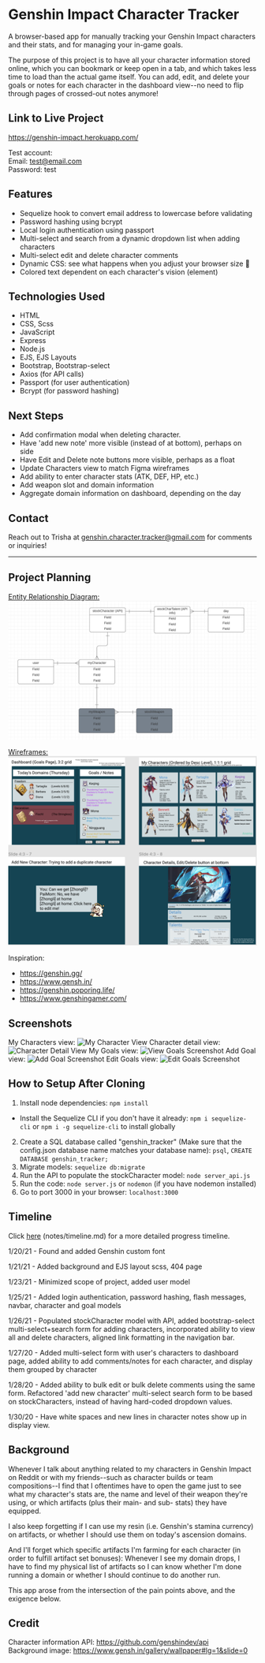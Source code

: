 # Genshin Impact Character Tracker
A browser-based app for manually tracking your Genshin Impact characters and their stats, and for managing your in-game goals.

The purpose of this project is to have all your character information stored online, which you can bookmark or keep open in a tab, and which takes less time to load than the actual game itself. You can add, edit, and delete your goals or notes for each character in the dashboard view--no need to flip through pages of crossed-out notes anymore!

## Link to Live Project
https://genshin-impact.herokuapp.com/

Test account:  
Email: test@email.com  
Password: test

## Features
- Sequelize hook to convert email address to lowercase before validating 
- Password hashing using bcrypt
- Local login authentication using passport
- Multi-select and search from a dynamic dropdown list when adding characters
- Multi-select edit and delete character comments
- Dynamic CSS: see what happens when you adjust your browser size 👀
- Colored text dependent on each character's vision (element)

## Technologies Used
- HTML
- CSS, Scss
- JavaScript
- Express
- Node.js
- EJS, EJS Layouts 
- Bootstrap, Bootstrap-select
- Axios (for API calls)
- Passport (for user authentication)
- Bcrypt (for password hashing)

## Next Steps
- Add confirmation modal when deleting character.
- Have 'add new note' more visible (instead of at bottom), perhaps on side
- Have Edit and Delete note buttons more visible, perhaps as a float
- Update Characters view  to match Figma wireframes
- Add ability to enter character stats (ATK, DEF, HP, etc.)  
- Add weapon slot and domain information 
- Aggregate domain information on dashboard, depending on the day 

## Contact 
Reach out to Trisha at genshin.character.tracker@gmail.com for comments or inquiries!

--- 

## Project Planning
[Entity Relationship Diagram:](https://lucid.app/lucidchart/invitations/accept/18a984d6-26ce-4ce0-a51e-ee6e22bc8714)
![Lucidchart ERD Screenshot](public/img/screenshots/ERD.png)

[Wireframes:](https://www.figma.com/file/YYpdBfzQkJaAiz9c5pFhUF/Genshin-Character-Tracker-Wireframes?node-id=0%3A1)
![Figma Wireframes Screenshot](public/img/screenshots/Wireframes.png)

Inspiration: 
- https://genshin.gg/
- https://www.gensh.in/
- https://genshin.poporing.life/
- https://www.genshingamer.com/

## Screenshots
My Characters view:
![My Character View](public/img/screenshots/My_Characters_2021-01-29.png)
Character detail view:
![Character Detail View](public/img/screenshots/Character_View_2021-01-29.png)
My Goals view:
![View Goals Screenshot](public/img/screenshots/My_Goals_2021-01-29.png)
Add Goal view:
![Add Goal Screenshot](public/img/screenshots/Add_Goal_2021-01-29.png)
Edit Goals view:
![Edit Goals Screenshot](public/img/screenshots/Edit_Goals_2021-01-29.png) 


## How to Setup After Cloning
1. Install node dependencies: 
```npm install```
- Install the Sequelize CLI if you don't have it already: `npm i sequelize-cli` or `npm i -g sequelize-cli` to install globally

2. Create a SQL database called "genshin_tracker" (Make sure that the config.json database name matches your database name): `psql`, `CREATE DATABASE genshin_tracker;`
3. Migrate models: `sequelize db:migrate`
4. Run the API to populate the stockCharacter model: `node server_api.js`
5. Run the code: `node server.js` or `nodemon` (if you have nodemon installed)
6. Go to port 3000 in your browser: `localhost:3000`


## Timeline
Click [here](notes/timeline.md) (notes/timeline.md) for a more detailed progress timeline. 

1/20/21 - Found and added Genshin custom font

1/21/21 - Added background and EJS layout scss, 404 page  

1/23/21 - Minimized scope of project, added user model  

1/25/21 - Added login authentication, password hashing, flash messages, navbar, character and goal models    

1/26/21 - Populated stockCharacter model with API, added bootstrap-select multi-select+search form for adding characters, incorporated ability to view all and delete characters, aligned link formatting in the navigation bar. 

1/27/20 - Added multi-select form with user's characters to dashboard page, added ability to add comments/notes for each character, and display them grouped by character

1/28/20 - Added ability to bulk edit or bulk delete comments using the same form. Refactored 'add new character' multi-select search form to be based on stockCharacters, instead of having hard-coded dropdown values.  

1/30/20 - Have white spaces and  new lines in character notes show up in display view.



## Background
Whenever I talk about anything related to my characters in Genshin Impact on Reddit or with my friends--such as character builds or team compositions--I find that I oftentimes have to open the game just to see what my character's stats are, the name and level of their weapon they're using, or which artifacts (plus their main- and sub- stats) they have equipped. 

I also keep forgetting if I can use my resin (i.e. Genshin's stamina currency) on artifacts, or whether I should use them on today's ascension domains. 

And I'll forget which specific artifacts I'm farming for each character (in order to fulfill artifact set bonuses): Whenever I see my domain drops, I have to find my physical list of artifacts so I can know whether I'm done running a domain or whether I should continue to do another run.

This app arose from the intersection of the pain points above, and the exigence below. 

## Credit
Character information API: https://github.com/genshindev/api  
Background image: https://www.gensh.in/gallery/wallpaper#lg=1&slide=0 


<!-- 3/8/21 Feedback from Dave:
x Remove mention of bcrypt on homepage.
- Add 'stroke' for geo text, since hard to read.
x Have images open in new tab.
- Confirm password when signing up.
- Add profile page (instead of 404 not found).
- Have Delete button display a 'Confirm Delete' and 'Cancel' button show up. 
- Issue when adding all characters at once: font color doesn't show up, everything is white.
 -->
